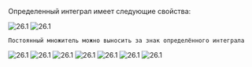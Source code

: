  Определенный интеграл имеет следующие свойства:

<picture>
 <source media="(prefers-color-scheme: dark)" srcset="https://studfile.net/html/2706/286/html_FnEsHjcpof.M4h8/img-ZKXXeh.png">
 <source media="(prefers-color-scheme: light)" srcset="https://studfile.net/html/2706/286/html_FnEsHjcpof.M4h8/img-ZKXXeh.png">
 <img alt="26.1" src="https://studfile.net/html/2706/286/html_FnEsHjcpof.M4h8/img-ZKXXeh.png">
</picture>
    
 
<picture>
 <source media="(prefers-color-scheme: dark)" srcset="https://studfile.net/html/2706/286/html_FnEsHjcpof.M4h8/img-o4mBaY.png">
 <source media="(prefers-color-scheme: light)" srcset="https://studfile.net/html/2706/286/html_FnEsHjcpof.M4h8/img-o4mBaY.png">
 <img alt="26.1" src="https://studfile.net/html/2706/286/html_FnEsHjcpof.M4h8/img-o4mBaY.png">
</picture>
    
    Постоянный множитель можно выносить за знак определённого интеграла

<picture>
 <source media="(prefers-color-scheme: dark)" srcset="https://studfile.net/html/2706/286/html_FnEsHjcpof.M4h8/img-urXzly.png">
 <source media="(prefers-color-scheme: light)" srcset="https://studfile.net/html/2706/286/html_FnEsHjcpof.M4h8/img-urXzly.png">
 <img alt="26.1" src="https://studfile.net/html/2706/286/html_FnEsHjcpof.M4h8/img-urXzly.png">
</picture>
    

<picture>
 <source media="(prefers-color-scheme: dark)" srcset="https://studfile.net/html/2706/286/html_FnEsHjcpof.M4h8/img-kPXWbh.png">
 <source media="(prefers-color-scheme: light)" srcset="https://studfile.net/html/2706/286/html_FnEsHjcpof.M4h8/img-kPXWbh.png">
 <img alt="26.1" src="https://studfile.net/html/2706/286/html_FnEsHjcpof.M4h8/img-kPXWbh.png">
</picture>
    
<picture>
 <source media="(prefers-color-scheme: dark)" srcset="https://studfile.net/html/2706/286/html_FnEsHjcpof.M4h8/img-a2vjbL.png">
 <source media="(prefers-color-scheme: light)" srcset="https://studfile.net/html/2706/286/html_FnEsHjcpof.M4h8/img-a2vjbL.png">
 <img alt="26.1" src="https://studfile.net/html/2706/286/html_FnEsHjcpof.M4h8/img-a2vjbL.png">
</picture>
    

<picture>
 <source media="(prefers-color-scheme: dark)" srcset="https://studfile.net/html/2706/286/html_FnEsHjcpof.M4h8/img-6PwfxH.png">
 <source media="(prefers-color-scheme: light)" srcset="https://studfile.net/html/2706/286/html_FnEsHjcpof.M4h8/img-6PwfxH.png">
 <img alt="26.1" src="https://studfile.net/html/2706/286/html_FnEsHjcpof.M4h8/img-6PwfxH.png">
</picture>
    

<picture>
 <source media="(prefers-color-scheme: dark)" srcset="https://studfile.net/html/2706/286/html_FnEsHjcpof.M4h8/img-ZV0hiE.png">
 <source media="(prefers-color-scheme: light)" srcset="https://studfile.net/html/2706/286/html_FnEsHjcpof.M4h8/img-ZV0hiE.png">
 <img alt="26.1" src="https://studfile.net/html/2706/286/html_FnEsHjcpof.M4h8/img-ZV0hiE.png">
</picture>
    

<picture>
 <source media="(prefers-color-scheme: dark)" srcset="https://studfile.net/html/2706/286/html_FnEsHjcpof.M4h8/img-vqZ2mh.png">
 <source media="(prefers-color-scheme: light)" srcset="https://studfile.net/html/2706/286/html_FnEsHjcpof.M4h8/img-vqZ2mh.png">
 <img alt="26.1" src="https://studfile.net/html/2706/286/html_FnEsHjcpof.M4h8/img-vqZ2mh.png">
</picture>
    

<picture>
 <source media="(prefers-color-scheme: dark)" srcset="https://studfile.net/html/2706/286/html_FnEsHjcpof.M4h8/img-6zEdUx.png">
 <source media="(prefers-color-scheme: light)" srcset="https://studfile.net/html/2706/286/html_FnEsHjcpof.M4h8/img-6zEdUx.png">
 <img alt="26.1" src="https://studfile.net/html/2706/286/html_FnEsHjcpof.M4h8/img-6zEdUx.png">
</picture>

    
